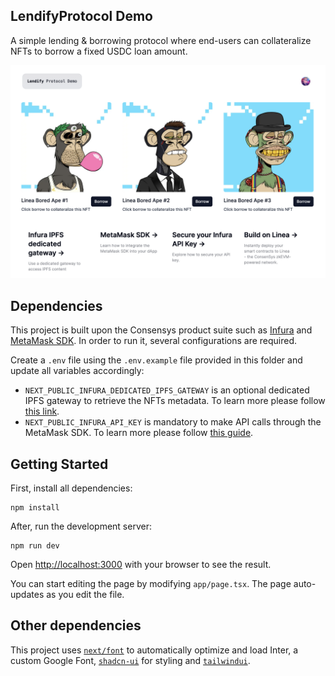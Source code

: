 ## LendifyProtocol Demo

A simple lending & borrowing protocol where end-users can collateralize NFTs to borrow a fixed USDC loan amount.

![Logo](./assets/repository_logo.png)

## Dependencies

This project is built upon the Consensys product suite such as [Infura](https://www.infura.io/) and [MetaMask SDK](https://docs.metamask.io/wallet/how-to/use-sdk/). In order to run it, several configurations are required.

Create a `.env` file using the `.env.example` file provided in this folder and update all variables accordingly:

- `NEXT_PUBLIC_INFURA_DEDICATED_IPFS_GATEWAY` is an optional dedicated IPFS gateway to retrieve the NFTs metadata. To learn more please follow [this link](https://docs.infura.io/api/networks/ipfs/how-to/access-ipfs-content/dedicated-gateways).
- `NEXT_PUBLIC_INFURA_API_KEY` is mandatory to make API calls through the MetaMask SDK. To learn more please follow [this guide](https://docs.infura.io/api/getting-started).

## Getting Started

First, install all dependencies:

```
npm install
```

After, run the development server:

```
npm run dev
```

Open [http://localhost:3000](http://localhost:3000) with your browser to see the result.

You can start editing the page by modifying `app/page.tsx`. The page auto-updates as you edit the file.

## Other dependencies

This project uses [`next/font`](https://nextjs.org/docs/basic-features/font-optimization) to automatically optimize and load Inter, a custom Google Font, [`shadcn-ui`](https://ui.shadcn.com/) for styling and [`tailwindui`](https://tailwindui.com/).
